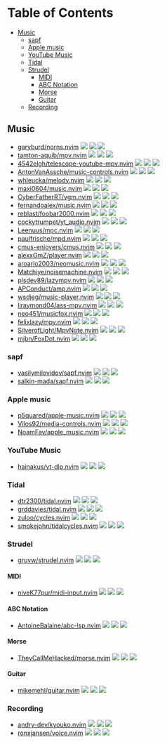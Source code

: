 # Table of Contents

<!-- toc -->

- [Music](#music)
  - [sapf](#sapf)
  - [Apple music](#apple-music)
  - [YouTube Music](#youtube-music)
  - [Tidal](#tidal)
  - [Strudel](#strudel)
    - [MIDI](#midi)
    - [ABC Notation](#abc-notation)
    - [Morse](#morse)
    - [Guitar](#guitar)
  - [Recording](#recording)

<!-- tocstop -->

## Music

- [garyburd/norns.nvim](https://github.com/garyburd/norns.nvim) ![](https://img.shields.io/github/stars/garyburd/norns.nvim) ![](https://img.shields.io/github/last-commit/garyburd/norns.nvim) ![](https://img.shields.io/github/commit-activity/y/garyburd/norns.nvim)
- [tamton-aquib/mpv.nvim](https://github.com/tamton-aquib/mpv.nvim) ![](https://img.shields.io/github/stars/tamton-aquib/mpv.nvim) ![](https://img.shields.io/github/last-commit/tamton-aquib/mpv.nvim) ![](https://img.shields.io/github/commit-activity/y/tamton-aquib/mpv.nvim)
- [4542elgh/telescope-youtube-mpv.nvim](https://github.com/4542elgh/telescope-youtube-mpv.nvim) ![](https://img.shields.io/github/stars/4542elgh/telescope-youtube-mpv.nvim) ![](https://img.shields.io/github/last-commit/4542elgh/telescope-youtube-mpv.nvim) ![](https://img.shields.io/github/commit-activity/y/4542elgh/telescope-youtube-mpv.nvim)
- [AntonVanAssche/music-controls.nvim](https://github.com/AntonVanAssche/music-controls.nvim) ![](https://img.shields.io/github/stars/AntonVanAssche/music-controls.nvim) ![](https://img.shields.io/github/last-commit/AntonVanAssche/music-controls.nvim) ![](https://img.shields.io/github/commit-activity/y/AntonVanAssche/music-controls.nvim)
- [whleucka/melody.nvim](https://github.com/whleucka/melody.nvim) ![](https://img.shields.io/github/stars/whleucka/melody.nvim) ![](https://img.shields.io/github/last-commit/whleucka/melody.nvim) ![](https://img.shields.io/github/commit-activity/y/whleucka/melody.nvim)
- [maxi0604/music.nvim](https://github.com/maxi0604/music.nvim) ![](https://img.shields.io/github/stars/maxi0604/music.nvim) ![](https://img.shields.io/github/last-commit/maxi0604/music.nvim) ![](https://img.shields.io/github/commit-activity/y/maxi0604/music.nvim)
- [CyberFatherRT/vgm.nvim](https://github.com/CyberFatherRT/vgm.nvim) ![](https://img.shields.io/github/stars/CyberFatherRT/vgm.nvim) ![](https://img.shields.io/github/last-commit/CyberFatherRT/vgm.nvim) ![](https://img.shields.io/github/commit-activity/y/CyberFatherRT/vgm.nvim)
- [fernandoalex/music.nvim](https://github.com/fernandoalex/music.nvim) ![](https://img.shields.io/github/stars/fernandoalex/music.nvim) ![](https://img.shields.io/github/last-commit/fernandoalex/music.nvim) ![](https://img.shields.io/github/commit-activity/y/fernandoalex/music.nvim)
- [reblast/foobar2000.nvim](https://github.com/reblast/foobar2000.nvim) ![](https://img.shields.io/github/stars/reblast/foobar2000.nvim) ![](https://img.shields.io/github/last-commit/reblast/foobar2000.nvim) ![](https://img.shields.io/github/commit-activity/y/reblast/foobar2000.nvim)
- [cockytrumpet/yt_audio.nvim](https://github.com/cockytrumpet/yt_audio.nvim) ![](https://img.shields.io/github/stars/cockytrumpet/yt_audio.nvim) ![](https://img.shields.io/github/last-commit/cockytrumpet/yt_audio.nvim) ![](https://img.shields.io/github/commit-activity/y/cockytrumpet/yt_audio.nvim)
- [Leenuus/mpc.nvim](https://github.com/Leenuus/mpc.nvim) ![](https://img.shields.io/github/stars/Leenuus/mpc.nvim) ![](https://img.shields.io/github/last-commit/Leenuus/mpc.nvim) ![](https://img.shields.io/github/commit-activity/y/Leenuus/mpc.nvim)
- [paulfrische/mpd.nvim](https://github.com/paulfrische/mpd.nvim) ![](https://img.shields.io/github/stars/paulfrische/mpd.nvim) ![](https://img.shields.io/github/last-commit/paulfrische/mpd.nvim) ![](https://img.shields.io/github/commit-activity/y/paulfrische/mpd.nvim)
- [cmus-enjoyers/cmus.nvim](https://github.com/cmus-enjoyers/cmus.nvim) ![](https://img.shields.io/github/stars/cmus-enjoyers/cmus.nvim) ![](https://img.shields.io/github/last-commit/cmus-enjoyers/cmus.nvim) ![](https://img.shields.io/github/commit-activity/y/cmus-enjoyers/cmus.nvim)
- [alexxGmZ/player.nvim](https://github.com/alexxGmZ/player.nvim) ![](https://img.shields.io/github/stars/alexxGmZ/player.nvim) ![](https://img.shields.io/github/last-commit/alexxGmZ/player.nvim) ![](https://img.shields.io/github/commit-activity/y/alexxGmZ/player.nvim)
- [aroario2003/neomusic.nvim](https://github.com/aroario2003/neomusic.nvim) ![](https://img.shields.io/github/stars/aroario2003/neomusic.nvim) ![](https://img.shields.io/github/last-commit/aroario2003/neomusic.nvim) ![](https://img.shields.io/github/commit-activity/y/aroario2003/neomusic.nvim)
- [Matchiye/noisemachine.nvim](https://github.com/Matchiye/noisemachine.nvim) ![](https://img.shields.io/github/stars/Matchiye/noisemachine.nvim) ![](https://img.shields.io/github/last-commit/Matchiye/noisemachine.nvim) ![](https://img.shields.io/github/commit-activity/y/Matchiye/noisemachine.nvim)
- [plsdev89/lazympv.nvim](https://github.com/plsdev89/lazympv.nvim) ![](https://img.shields.io/github/stars/plsdev89/lazympv.nvim) ![](https://img.shields.io/github/last-commit/plsdev89/lazympv.nvim) ![](https://img.shields.io/github/commit-activity/y/plsdev89/lazympv.nvim)
- [APConduct/amp.nvim](https://github.com/APConduct/amp.nvim) ![](https://img.shields.io/github/stars/APConduct/amp.nvim) ![](https://img.shields.io/github/last-commit/APConduct/amp.nvim) ![](https://img.shields.io/github/commit-activity/y/APConduct/amp.nvim)
- [wsdjeg/music-player.nvim](https://github.com/wsdjeg/music-player.nvim) ![](https://img.shields.io/github/stars/wsdjeg/music-player.nvim) ![](https://img.shields.io/github/last-commit/wsdjeg/music-player.nvim) ![](https://img.shields.io/github/commit-activity/y/wsdjeg/music-player.nvim)
- [liraymond04/ass-mpv.nvim](https://github.com/liraymond04/ass-mpv.nvim) ![](https://img.shields.io/github/stars/liraymond04/ass-mpv.nvim) ![](https://img.shields.io/github/last-commit/liraymond04/ass-mpv.nvim) ![](https://img.shields.io/github/commit-activity/y/liraymond04/ass-mpv.nvim)
- [neo451/musicfox.nvim](https://github.com/neo451/musicfox.nvim) ![](https://img.shields.io/github/stars/neo451/musicfox.nvim) ![](https://img.shields.io/github/last-commit/neo451/musicfox.nvim) ![](https://img.shields.io/github/commit-activity/y/neo451/musicfox.nvim)
- [felixlazy/mpv.nvim](https://github.com/felixlazy/mpv.nvim) ![](https://img.shields.io/github/stars/felixlazy/mpv.nvim) ![](https://img.shields.io/github/last-commit/felixlazy/mpv.nvim) ![](https://img.shields.io/github/commit-activity/y/felixlazy/mpv.nvim)
- [SilverofLight/MpvNote.nvim](https://github.com/SilverofLight/MpvNote.nvim) ![](https://img.shields.io/github/stars/SilverofLight/MpvNote.nvim) ![](https://img.shields.io/github/last-commit/SilverofLight/MpvNote.nvim) ![](https://img.shields.io/github/commit-activity/y/SilverofLight/MpvNote.nvim)
- [mjbn/FoxDot.nvim](https://github.com/mjbn/FoxDot.nvim) ![](https://img.shields.io/github/stars/mjbn/FoxDot.nvim) ![](https://img.shields.io/github/last-commit/mjbn/FoxDot.nvim) ![](https://img.shields.io/github/commit-activity/y/mjbn/FoxDot.nvim)

### sapf

- [vasilymilovidov/sapf.nvim](https://github.com/vasilymilovidov/sapf.nvim) ![](https://img.shields.io/github/stars/vasilymilovidov/sapf.nvim) ![](https://img.shields.io/github/last-commit/vasilymilovidov/sapf.nvim) ![](https://img.shields.io/github/commit-activity/y/vasilymilovidov/sapf.nvim)
- [salkin-mada/sapf.nvim](https://github.com/salkin-mada/sapf.nvim) ![](https://img.shields.io/github/stars/salkin-mada/sapf.nvim) ![](https://img.shields.io/github/last-commit/salkin-mada/sapf.nvim) ![](https://img.shields.io/github/commit-activity/y/salkin-mada/sapf.nvim)

### Apple music

- [p5quared/apple-music.nvim](https://github.com/p5quared/apple-music.nvim) ![](https://img.shields.io/github/stars/p5quared/apple-music.nvim) ![](https://img.shields.io/github/last-commit/p5quared/apple-music.nvim) ![](https://img.shields.io/github/commit-activity/y/p5quared/apple-music.nvim)
- [Vilos92/media-controls.nvim](https://github.com/Vilos92/media-controls.nvim) ![](https://img.shields.io/github/stars/Vilos92/media-controls.nvim) ![](https://img.shields.io/github/last-commit/Vilos92/media-controls.nvim) ![](https://img.shields.io/github/commit-activity/y/Vilos92/media-controls.nvim)
- [NoamFav/apple_music.nvim](https://github.com/NoamFav/apple_music.nvim) ![](https://img.shields.io/github/stars/NoamFav/apple_music.nvim) ![](https://img.shields.io/github/last-commit/NoamFav/apple_music.nvim) ![](https://img.shields.io/github/commit-activity/y/NoamFav/apple_music.nvim)

### YouTube Music

- [hainakus/yt-dlp.nvim](https://github.com/hainakus/yt-dlp.nvim) ![](https://img.shields.io/github/stars/hainakus/yt-dlp.nvim) ![](https://img.shields.io/github/last-commit/hainakus/yt-dlp.nvim) ![](https://img.shields.io/github/commit-activity/y/hainakus/yt-dlp.nvim)

### Tidal

- [dtr2300/tidal.nvim](https://github.com/dtr2300/tidal.nvim) ![](https://img.shields.io/github/stars/dtr2300/tidal.nvim) ![](https://img.shields.io/github/last-commit/dtr2300/tidal.nvim) ![](https://img.shields.io/github/commit-activity/y/dtr2300/tidal.nvim)
- [grddavies/tidal.nvim](https://github.com/grddavies/tidal.nvim) ![](https://img.shields.io/github/stars/grddavies/tidal.nvim) ![](https://img.shields.io/github/last-commit/grddavies/tidal.nvim) ![](https://img.shields.io/github/commit-activity/y/grddavies/tidal.nvim)
- [zuloo/cycles.nvim](https://github.com/zuloo/cycles.nvim) ![](https://img.shields.io/github/stars/zuloo/cycles.nvim) ![](https://img.shields.io/github/last-commit/zuloo/cycles.nvim) ![](https://img.shields.io/github/commit-activity/y/zuloo/cycles.nvim)
- [smokejohn/tidalcycles.nvim](https://github.com/smokejohn/tidalcycles.nvim) ![](https://img.shields.io/github/stars/smokejohn/tidalcycles.nvim) ![](https://img.shields.io/github/last-commit/smokejohn/tidalcycles.nvim) ![](https://img.shields.io/github/commit-activity/y/smokejohn/tidalcycles.nvim)

### Strudel

- [gruvw/strudel.nvim](https://github.com/gruvw/strudel.nvim) ![](https://img.shields.io/github/stars/gruvw/strudel.nvim) ![](https://img.shields.io/github/last-commit/gruvw/strudel.nvim) ![](https://img.shields.io/github/commit-activity/y/gruvw/strudel.nvim)

#### MIDI

- [niveK77pur/midi-input.nvim](https://github.com/niveK77pur/midi-input.nvim) ![](https://img.shields.io/github/stars/niveK77pur/midi-input.nvim) ![](https://img.shields.io/github/last-commit/niveK77pur/midi-input.nvim) ![](https://img.shields.io/github/commit-activity/y/niveK77pur/midi-input.nvim)

#### ABC Notation

- [AntoineBalaine/abc-lsp.nvim](https://github.com/AntoineBalaine/abc-lsp.nvim) ![](https://img.shields.io/github/stars/AntoineBalaine/abc-lsp.nvim) ![](https://img.shields.io/github/last-commit/AntoineBalaine/abc-lsp.nvim) ![](https://img.shields.io/github/commit-activity/y/AntoineBalaine/abc-lsp.nvim)

#### Morse

- [TheyCallMeHacked/morse.nvim](https://github.com/TheyCallMeHacked/morse.nvim) ![](https://img.shields.io/github/stars/TheyCallMeHacked/morse.nvim) ![](https://img.shields.io/github/last-commit/TheyCallMeHacked/morse.nvim) ![](https://img.shields.io/github/commit-activity/y/TheyCallMeHacked/morse.nvim)

#### Guitar

- [mikemehl/guitar.nvim](https://github.com/mikemehl/guitar.nvim) ![](https://img.shields.io/github/stars/mikemehl/guitar.nvim) ![](https://img.shields.io/github/last-commit/mikemehl/guitar.nvim) ![](https://img.shields.io/github/commit-activity/y/mikemehl/guitar.nvim)

### Recording

- [andry-dev/kyouko.nvim](https://github.com/andry-dev/kyouko.nvim) ![](https://img.shields.io/github/stars/andry-dev/kyouko.nvim) ![](https://img.shields.io/github/last-commit/andry-dev/kyouko.nvim) ![](https://img.shields.io/github/commit-activity/y/andry-dev/kyouko.nvim)
- [ronxjansen/voice.nvim](https://github.com/ronxjansen/voice.nvim) ![](https://img.shields.io/github/stars/ronxjansen/voice.nvim) ![](https://img.shields.io/github/last-commit/ronxjansen/voice.nvim) ![](https://img.shields.io/github/commit-activity/y/ronxjansen/voice.nvim)
